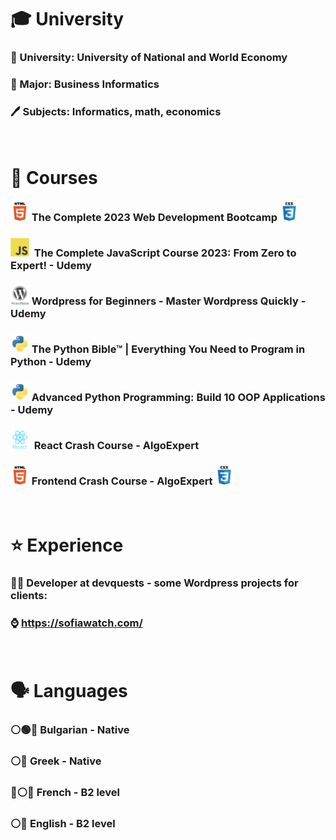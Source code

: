 # 🎓 University
### 🏫 University: University of National and World Economy
### 👀 Major: Business Informatics
### 🖊️ Subjects: Informatics, math, economics

</br>

# :book: Courses
### <img src="https://github.com/devicons/devicon/blob/master/icons/html5/html5-original-wordmark.svg" title="Html" alt="Html" width="30" height="30"/>&nbsp;The Complete 2023 Web Development Bootcamp <img src="https://github.com/devicons/devicon/blob/master/icons/css3/css3-original-wordmark.svg" title="Css" alt="Css" width="30" height="30"/>&nbsp;

### <img src="https://github.com/devicons/devicon/blob/master/icons/javascript/javascript-original.svg" title="JavaScript" alt="JavaScript" width="30" height="30"/>&nbsp; The Complete JavaScript Course 2023: From Zero to Expert! - Udemy

### <img src="https://github.com/devicons/devicon/blob/master/icons/wordpress/wordpress-original.svg" title="Wordpress" alt="Wordpress" width="30" height="30"/>&nbsp;Wordpress for Beginners - Master Wordpress Quickly - Udemy

### <img src="https://github.com/devicons/devicon/blob/master/icons/python/python-original.svg" title="Pythont" alt="Python" width="30" height="30"/>&nbsp;The Python Bible™ | Everything You Need to Program in Python - Udemy

### <img src="https://github.com/devicons/devicon/blob/master/icons/python/python-original.svg" title="Pythont" alt="Python" width="30" height="30"/>&nbsp;Advanced Python Programming: Build 10 OOP Applications - Udemy
### <img src="https://github.com/devicons/devicon/blob/master/icons/react/react-original-wordmark.svg" title="React" alt="React" width="30" height="30"/>&nbsp;  React Crash Course - AlgoExpert
### <img src="https://github.com/devicons/devicon/blob/master/icons/html5/html5-original-wordmark.svg" title="Html" alt="Html" width="30" height="30"/>&nbsp;Frontend Crash Course - AlgoExpert <img src="https://github.com/devicons/devicon/blob/master/icons/css3/css3-original-wordmark.svg" title="Css" alt="Css" width="30" height="30"/>&nbsp;

</br>

# ⭐ Experience
### 👨‍💻 Developer at devquests - some Wordpress projects for clients:
### ⌚ https://sofiawatch.com/


</br>

# 🗣️ Languages
### ⚪🟢🔴 Bulgarian - Native
### ⚪🔵 Greek - Native
### 🔵⚪🔴 French - B2 level
### ⚪🔴 English - B2 level



